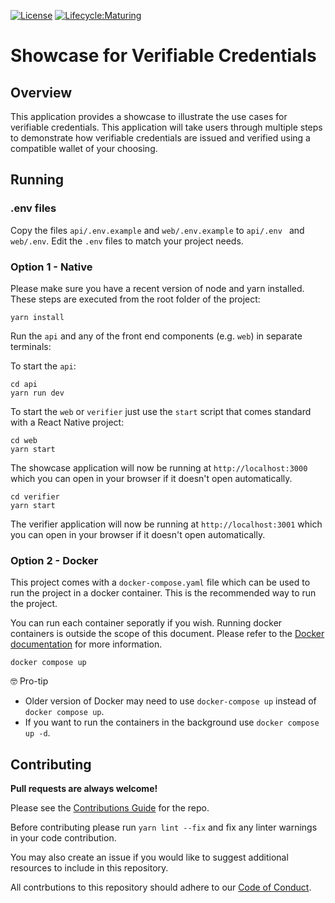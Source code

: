 [![License](https://img.shields.io/badge/License-Apache%202.0-blue.svg)](https://opensource.org/licenses/Apache-2.0)
[![Lifecycle:Maturing](https://img.shields.io/badge/Lifecycle-Maturing-007EC6)](https://github.com/bcgov/repomountie/blob/master/doc/lifecycle-badges.md)

# Showcase for Verifiable Credentials

## Overview

This application provides a showcase to illustrate the use cases for verifiable credentials. This application will take users through multiple steps to demonstrate how verifiable credentials are issued and verified using a compatible wallet of your choosing.

## Running

### .env files

Copy the files `api/.env.example` and `web/.env.example` to `api/.env ` and `web/.env`. Edit the `.env` files to match your project needs.

### Option 1 - Native

Please make sure you have a recent version of node and yarn installed. These steps are executed from the root folder of the project:

```console
yarn install
```

Run the `api` and any of the front end components (e.g. `web`) in separate terminals:

To start the `api`:

```console
cd api
yarn run dev
```

To start the `web` or `verifier` just use the `start` script that comes standard with a React Native project:

```console
cd web
yarn start
```

The showcase application will now be running at `http://localhost:3000` which you can open in your browser if it doesn't open automatically.

```console
cd verifier
yarn start
```

The verifier application will now be running at `http://localhost:3001` which you can open in your browser if it doesn't open automatically.

### Option 2 - Docker

This project comes with a `docker-compose.yaml` file which can be used to run the project in a docker container. This is the recommended way to run the project.

You can run each container seporatly if you wish. Running docker containers is outside the scope of this document. Please refer to the [Docker documentation](https://docs.docker.com/) for more information.

```console
docker compose up
```

🤓 Pro-tip

- Older version of Docker may need to use `docker-compose up` instead of `docker compose up`.
- If you want to run the containers in the background use `docker compose up -d`.

## Contributing

**Pull requests are always welcome!**

Please see the [Contributions Guide](CONTRIBUTING.md) for the repo.

Before contributing please run `yarn lint --fix` and fix any linter warnings in your code contribution.

You may also create an issue if you would like to suggest additional resources to include in this repository.

All contrbutions to this repository should adhere to our [Code of Conduct](./CODE_OF_CONDUCT).
